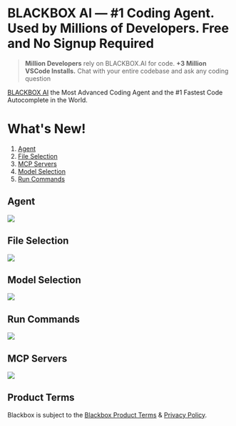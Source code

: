 # BLACKBOX AI — #1 Coding Agent. Used by Millions of Developers. Free and No Signup Required

>  **Million Developers** rely on BLACKBOX.AI for code. **+3 Million VSCode Installs.** Chat with your entire codebase and ask any coding question


[BLACKBOX AI](https://www.blackbox.ai 'Get Started on BLACKBOX AI') the Most Advanced Coding Agent and the #1 Fastest Code Autocomplete in the World.

# What's New!
1. [Agent](#stream-edit)
2. [File Selection](#file-select)
3. [MCP Servers](#mcp)
4. [Model Selection](#model-select)
5. [Run Commands](#run-commands)

## Agent  <a name="stream-edit"></a>

[![](https://storage.googleapis.com/workspace-0f70711f-8b4e-4d94-86f1-2a93ccde5887/workspace:file:UOn2aumVkIrZK1rLPwNBg:4)]()

## File Selection <a name="file-select"></a>

[![](https://storage.googleapis.com/workspace-0f70711f-8b4e-4d94-86f1-2a93ccde5887/workspace:file:UOn2aumVkIrZK1rLPwNBg:0)]()


## Model Selection <a name="model-select"></a>

[![](https://storage.googleapis.com/workspace-0f70711f-8b4e-4d94-86f1-2a93ccde5887/workspace:file:UOn2aumVkIrZK1rLPwNBg:2)]()

## Run Commands <a name="run-commands"></a>

[![](https://storage.googleapis.com/workspace-0f70711f-8b4e-4d94-86f1-2a93ccde5887/workspace:file:UOn2aumVkIrZK1rLPwNBg:3)]()

## MCP Servers <a name="mcp"></a>

[![](https://storage.googleapis.com/workspace-0f70711f-8b4e-4d94-86f1-2a93ccde5887/workspace:file:UOn2aumVkIrZK1rLPwNBg:1)]()

## Product Terms

Blackbox is subject to the [Blackbox Product Terms](https://www.blackbox.ai/terms) & [Privacy Policy](https://www.blackbox.ai/privacy).

